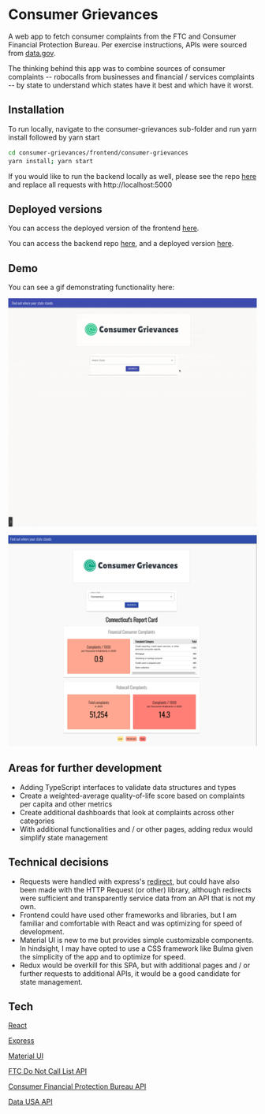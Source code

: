# Consumer Grievances

A web app to fetch consumer complaints from the FTC and Consumer Financial Protection Bureau. Per exercise instructions, APIs were sourced from [data.gov](https://www.data.gov/). 

The thinking behind this app was to combine sources of consumer complaints -- robocalls from businesses and financial / services complaints -- by state to understand which states have it best and which have it worst.   

## Installation

To run locally, navigate to the consumer-grievances sub-folder and run yarn install followed by yarn start

```bash
cd consumer-grievances/frontend/consumer-grievances
yarn install; yarn start
```

If you would like to run the backend locally as well, please see the repo [here](https://github.com/nexio-t/consumer-grievances-backend) and replace all requests with http://localhost:5000

## Deployed versions
You can access the deployed version of the frontend [here](https://consumer-grievances.netlify.app/). 

You can access the backend repo [here](https://github.com/nexio-t/consumer-grievances-backend), and a deployed version [here](https://consumer-grievances-backend.herokuapp.com/).

## Demo 
You can see a gif demonstrating functionality here:

![Consumer Grievances Home Page](https://raw.githubusercontent.com/nexio-t/consumer-grievances/main/frontend/consumer-grievances/public/consumergrievances.gif?token=AMS3UMGVE2T4JASECYSPJBTAODTPE)

![Consumer Grievances Home Page](https://raw.githubusercontent.com/nexio-t/consumer-grievances/main/frontend/consumer-grievances/public/grievanceshomepage.png?token=AMS3UMDAEK5MXPHGMEURCZLAODTMU)

## Areas for further development 
* Adding TypeScript interfaces to validate data structures and types
* Create a weighted-average quality-of-life score based on complaints per capita and other metrics
* Create additional dashboards that look at complaints across other categories 
* With additional functionalities and / or other pages, adding redux would simplify state management

## Technical decisions
* Requests were handled with express's [redirect](https://expressjs.com/en/4x/api.html#res.redirect), but could have also been made with the HTTP Request (or other) library, although redirects were sufficient and transparently service data from an API that is not my own. 
* Frontend could have used other frameworks and libraries, but I am familiar and comfortable with React and was optimizing for speed of development.
* Material UI is new to me but provides simple customizable components. In hindsight, I may have opted to use a CSS framework like Bulma given the simplicity of the app and to optimize for speed.
* Redux would be overkill for this SPA, but with additional pages and / or further requests to additional APIs, it would be a good candidate for state management. 

## Tech
[React](https://reactjs.org/docs/create-a-new-react-app.html)

[Express](https://expressjs.com/)

[Material UI](https://material-ui.com/)

[FTC Do Not Call List API](https://www.ftc.gov/developer/api/v0/endpoints/do-not-call-dnc-reported-calls-data-api)

[Consumer Financial Protection Bureau API](https://cfpb.github.io/api/ccdb/api.html)

[Data USA API](https://datausa.io/about/api//)
